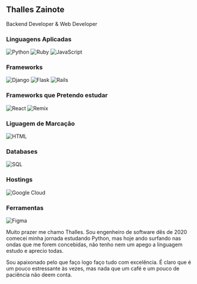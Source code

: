 ## Thalles Zainote
Backend Developer & Web Developer

### Linguagens Aplicadas

![Python](https://img.shields.io/badge/Python-3776AB?style=for-the-badge&logo=python&logoColor=white)
![Ruby](https://img.shields.io/badge/ruby-%23CC342D.svg?style=for-the-badge&logo=ruby&logoColor=white)
![JavaScript](https://img.shields.io/badge/javascript-%23323330.svg?style=for-the-badge&logo=javascript&logoColor=%23F7DF1E)

### Frameworks

![Django](https://img.shields.io/badge/Django-092E20?style=for-the-badge&logo=django&logoColor=white)
![Flask](https://img.shields.io/badge/flask-%23000.svg?style=for-the-badge&logo=flask&logoColor=white)
![Rails](https://img.shields.io/badge/rails-%23CC0000.svg?style=for-the-badge&logo=ruby-on-rails&logoColor=white)

### Frameworks que Pretendo estudar

![React](https://img.shields.io/badge/react-%2320232a.svg?style=for-the-badge&logo=react&logoColor=%2361DAFB)
![Remix](https://img.shields.io/badge/remix-%23000.svg?style=for-the-badge&logo=remix&logoColor=white)

### Liguagem de Marcação

![HTML](https://img.shields.io/badge/HTML-239120?style=for-the-badge&logo=html5&logoColor=white)

### Databases

![SQL](https://img.shields.io/badge/MySQL-00000F?style=for-the-badge&logo=mysql&logoColor=white)

### Hostings

![Google Cloud](https://img.shields.io/badge/GoogleCloud-%234285F4.svg?style=for-the-badge&logo=google-cloud&logoColor=white)

### Ferramentas
![Figma](https://img.shields.io/badge/figma-%23F24E1E.svg?style=for-the-badge&logo=figma&logoColor=white)

Muito prazer me chamo Thalles. Sou engenheiro de software dês de 2020 comecei minha jornada estudando Python, mas hoje ando surfando nas ondas que me forem concebidas, não tenho nem um apego a linguagem estudo e aprecio todas.

Sou apaixonado pelo que faço logo faço tudo com excelência. É claro que é um pouco estressante às vezes, mas nada que um café e um pouco de paciência não deem conta.
